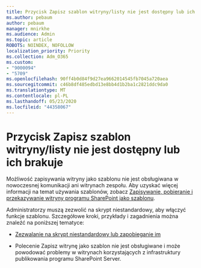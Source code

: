 ```yaml
---
title: Przycisk Zapisz szablon witryny/listy nie jest dostępny lub ich brakuje
ms.author: pebaum
author: pebaum
manager: mnirkhe
ms.audience: Admin
ms.topic: article
ROBOTS: NOINDEX, NOFOLLOW
localization_priority: Priority
ms.collection: Adm_O365
ms.custom:
- "9000094"
- "5709"
ms.openlocfilehash: 90ff4b0d84f9d27ea9662014545fb7045a720aea
ms.sourcegitcommit: c46b8df485edbd13e8bb4d1b2ba1c2821ddc9da0
ms.translationtype: MT
ms.contentlocale: pl-PL
ms.lasthandoff: 05/23/2020
ms.locfileid: "44358067"
---
```

# <a name="save-sitelist-template-button-not-available-or-missing"></a>Przycisk Zapisz szablon witryny/listy nie jest dostępny lub ich brakuje

Możliwość zapisywania witryny jako szablonu nie jest obsługiwana w nowoczesnej komunikacji ani witrynach zespołu. Aby uzyskać więcej informacji na temat używania szablonów, zobacz [Zapisywanie, pobieranie i przekazywanie witryny programu SharePoint jako szablonu](https://docs.microsoft.com/sharepoint/dev/general-development/save-download-and-upload-a-sharepoint-site-as-a-template).

Administratorzy muszą zezwolić na skrypt niestandardowy, aby włączyć funkcje szablonu. Szczegółowe kroki, przykłady i zagadnienia można znaleźć na poniższej tematyce:

- [Zezwalanie na skrypt niestandardowy lub zapobieganie im](https://docs.microsoft.com/sharepoint/allow-or-prevent-custom-script)

- Polecenie Zapisz witrynę jako szablon nie jest obsługiwane i może powodować problemy w witrynach korzystających z infrastruktury publikowania programu SharePoint Server.


